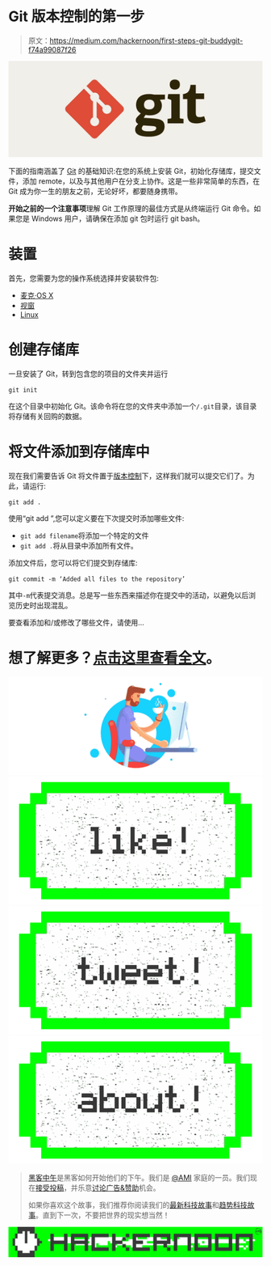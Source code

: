 # Git 版本控制的第一步

> 原文：<https://medium.com/hackernoon/first-steps-git-buddygit-f74a99087f26>

![](img/9ae86fa663884628965b3a762dcea8a1.png)

下面的指南涵盖了 [Git](https://hackernoon.com/tagged/git) 的基础知识:在您的系统上安装 Git，初始化存储库，提交文件，添加 remote，以及与其他用户在分支上协作。这是一些非常简单的东西，在 Git 成为你一生的朋友之前，无论好坏，都要随身携带。

**开始之前的一个注意事项**理解 Git 工作原理的最佳方式是从终端运行 Git 命令。如果您是 Windows 用户，请确保在添加 git 包时运行 git bash。

# 装置

首先，您需要为您的操作系统选择并安装软件包:

*   [麦克·OS X](https://code.google.com/archive/p/git-osx-installer/downloads)
*   [视窗](https://git-for-windows.github.io/)
*   [Linux](https://git-scm.com/book/en/v2/Getting-Started-Installing-Git)

# 创建存储库

一旦安装了 Git，转到包含您的项目的文件夹并运行

```
git init
```

在这个目录中初始化 Git。该命令将在您的文件夹中添加一个`/.git`目录，该目录将存储有关回购的数据。

# 将文件添加到存储库中

现在我们需要告诉 Git 将文件置于[版本控制](https://hackernoon.com/tagged/version-control)下，这样我们就可以提交它们了。为此，请运行:

```
git add .
```

使用“git add ”,您可以定义要在下次提交时添加哪些文件:

*   `git add filename`将添加一个特定的文件
*   `git add .`将从目录中添加所有文件。

添加文件后，您可以将它们提交到存储库:

```
git commit -m ‘Added all files to the repository’
```

其中`-m`代表提交消息。总是写一些东西来描述你在提交中的活动，以避免以后浏览历史时出现混乱。

要查看添加和/或修改了哪些文件，请使用…

# 想了解更多？[点击这里查看全文](https://buddy.works/guides/first-steps-with-git?utm_source=medium&utm_medium=post&utm_campaign=first-steps-with-git-version-control&utm_content=link)。

![](img/237fecb458d889482966108f09dae68f.png)[![](img/50ef4044ecd4e250b5d50f368b775d38.png)](http://bit.ly/HackernoonFB)[![](img/979d9a46439d5aebbdcdca574e21dc81.png)](https://goo.gl/k7XYbx)[![](img/2930ba6bd2c12218fdbbf7e02c8746ff.png)](https://goo.gl/4ofytp)

> [黑客中午](http://bit.ly/Hackernoon)是黑客如何开始他们的下午。我们是 [@AMI](http://bit.ly/atAMIatAMI) 家庭的一员。我们现在[接受投稿](http://bit.ly/hackernoonsubmission)，并乐意[讨论广告&赞助](mailto:partners@amipublications.com)机会。
> 
> 如果你喜欢这个故事，我们推荐你阅读我们的[最新科技故事](http://bit.ly/hackernoonlatestt)和[趋势科技故事](https://hackernoon.com/trending)。直到下一次，不要把世界的现实想当然！

[![](img/be0ca55ba73a573dce11effb2ee80d56.png)](https://goo.gl/Ahtev1)